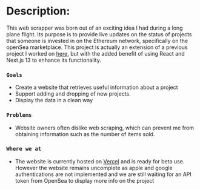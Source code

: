 # Description:

This web scrapper was born out of an exciting idea I had during a long plane flight. Its purpose is to provide live updates on the status of projects that someone is invested in on the Ethereum network, specifically on the openSea marketplace. This project is actually an extension of a previous project I worked on [here](https://github.com/ahmadank/OpenSea-webScrapper/), but with the added benefit of using React and Next.js 13 to enhance its functionality.

### `Goals`

- Create a website that retrieves useful information about a project
- Support adding and dropping of new projects.
- Display the data in a clean way

### `Problems`

- Website owners often dislike web scraping, which can prevent me from obtaining information such as the number of items sold.

### `Where we at`

- The website is currently hosted on [Vercel](https://nft-watchlist-gamma.vercel.app/) and is ready for beta use. However the website remains uncomplete as apple and google authentications are not implemented and we are still waiting for an API token from OpenSea to display more info on the project
